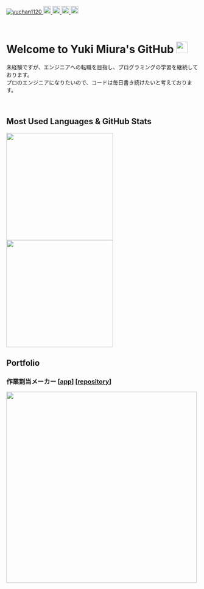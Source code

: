 <!--
**yuchan1120/yuchan1120** is a ✨ _special_ ✨ repository because its `README.md` (this file) appears on your GitHub profile.

Here are some ideas to get you started:

### Hi there 👋

- 🔭 I’m currently working on ...
- 🌱 I’m currently learning ...
- 👯 I’m looking to collaborate on ...
- 🤔 I’m looking for help with ...
- 💬 Ask me about ...
- 📫 How to reach me: ...
- 😄 Pronouns: ...
- ⚡ Fun fact: ...
-->

<p align="left">
  <a href="https://github.com/yuchan1120/yuchan1120/">
    <img src="https://komarev.com/ghpvc/?username=yuchan1120" alt="yuchan1120" />
  </a>
  <a href="http://twitter.com/potepan_miura">
    <img height="20" src="https://img.shields.io/twitter/follow/potepan_miura?label=Twitter&logo=twitter&style=flat" />
  </a>
  <a href="https://github.com/yuchan1120">
    <img height="20" src="https://img.shields.io/github/followers/yuchan1120?label=follow&logo=github&style=flat" />
  </a>
  <a href="http://qiita.com/Myuuki">
    <img height="20" src="https://qiita-badge.apiapi.app/s/Myuuki/posts.svg" />
  </a>
  <a href="http://qiita.com/Myuuki">
    <img height="20" src="https://qiita-badge.apiapi.app/s/Myuuki/contributions.svg" />
  </a>
</p>

<br>

# Welcome to Yuki Miura's GitHub <img src = "https://raw.githubusercontent.com/MartinHeinz/MartinHeinz/master/wave.gif" height="30px">
未経験ですが、エンジニアへの転職を目指し、プログラミングの学習を継続しております。
<br>
プロのエンジニアになりたいので、コードは毎日書き続けたいと考えております。

<br>

## Most Used Languages & GitHub Stats
<a href="https://github.com/anuraghazra/github-readme-stats">
  <img height="280" align="center" src="https://github-readme-stats.vercel.app/api/top-langs/?username=yuchan1120" />
</a>
<a href="https://github.com/anuraghazra/github-readme-stats">
  <img height="280" align="center" src="https://github-readme-stats.vercel.app/api?username=yuchan1120&show_icons=true" />
</a>

## Portfolio
### 作業割当メーカー [[app](https://sagyouwariate-maker.herokuapp.com/)] [[repository](https://github.com/yuchan1120/sagyouwariate_maker)]
<img width="500" src="https://user-images.githubusercontent.com/95864276/185735792-0391ea38-5469-4586-a3a9-0ab9518fd178.gif">
